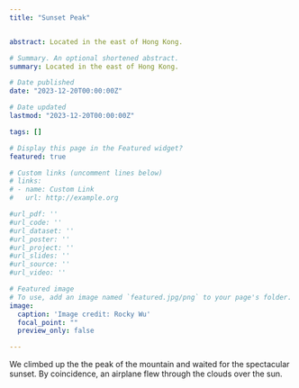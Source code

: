 ```yaml
---
title: "Sunset Peak"


abstract: Located in the east of Hong Kong.

# Summary. An optional shortened abstract.
summary: Located in the east of Hong Kong.

# Date published
date: "2023-12-20T00:00:00Z"

# Date updated
lastmod: "2023-12-20T00:00:00Z"

tags: []

# Display this page in the Featured widget?
featured: true

# Custom links (uncomment lines below)
# links:
# - name: Custom Link
#   url: http://example.org

#url_pdf: ''
#url_code: ''
#url_dataset: ''
#url_poster: ''
#url_project: ''
#url_slides: ''
#url_source: ''
#url_video: ''

# Featured image
# To use, add an image named `featured.jpg/png` to your page's folder. 
image:
  caption: 'Image credit: Rocky Wu'
  focal_point: ""
  preview_only: false

---
```


We climbed up the the peak of the mountain and waited for the spectacular sunset. By coincidence, an airplane flew through the clouds over the sun.
